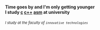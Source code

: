 #### Time goes by and I'm only getting younger</br>I study [c]() [c++]() [asm]() at university
###### <sub>I study at the faculty of `innovative technologies`<sub>
